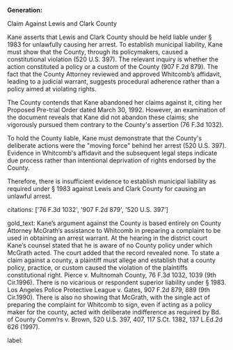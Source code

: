 **Generation:**

Claim Against Lewis and Clark County

Kane asserts that Lewis and Clark County should be held liable under § 1983 for unlawfully causing her arrest. To establish municipal liability, Kane must show that the County, through its policymakers, caused a constitutional violation (520 U.S. 397). The relevant inquiry is whether the action constituted a policy or a custom of the County (907 F.2d 879). The fact that the County Attorney reviewed and approved Whitcomb’s affidavit, leading to a judicial warrant, suggests procedural adherence rather than a policy aimed at violating rights.

The County contends that Kane abandoned her claims against it, citing her Proposed Pre-trial Order dated March 30, 1992. However, an examination of the document reveals that Kane did not abandon these claims; she vigorously pursued them contrary to the County's assertion (76 F.3d 1032).

To hold the County liable, Kane must demonstrate that the County's deliberate actions were the "moving force" behind her arrest (520 U.S. 397). Evidence in Whitcomb's affidavit and the subsequent legal steps indicate due process rather than intentional deprivation of rights endorsed by the County.

Therefore, there is insufficient evidence to establish municipal liability as required under § 1983 against Lewis and Clark County for causing an unlawful arrest.

citations: ['76 F.3d 1032', '907 F.2d 879', '520 U.S. 397']

gold_text: Kane’s argument against the County is based entirely on County Attorney McGrath’s assistance to Whitcomb in preparing a complaint to be used in obtaining an arrest warrant. At the hearing in the district court Kane’s counsel stated that he is aware of no County policy under which McGrath acted. The court added that the record revealed none. To state a claim against a county, a plaintiff must allege and establish that a county policy, practice, or custom caused the violation of the plaintiffs constitutional right. Pierce v. Multnomah County, 76 F.3d 1032, 1039 (9th Cir.1996). There is no vicarious or respondent superior liability under § 1983. Los Angeles Police Protective League v. Gates, 907 F.2d 879, 889 (9th Cir.1990). There is also no showing that McGrath, with the single act of preparing the complaint for Whitcomb to sign, even if acting as a policy maker for the county, acted with deliberate indifference as required by Bd. of County Comm’rs v. Brown, 520 U.S. 397, 407, 117 S.Ct. 1382, 137 L.Ed.2d 626 (1997).

label: 